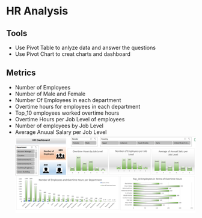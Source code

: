 # HR Analysis 
## Tools 
- Use Pivot Table to anlyze data and answer the questions
- Use Pivot Chart to creat charts and dashboard
## Metrics 
- Number of Employees
- Number of Male and Female
- Number Of Employees in each department
- Overtime hours for employees in each department
- Top_10 employees worked overtime hours
- Overtime Hours per Job Level of employees
- Number of employees by Job Level
- Average Anuual Salary per Job Level
![Dashboard](https://github.com/Saragamil3/HR-Analysis/blob/main/Screenshot%202024-09-22%20205525.png)
